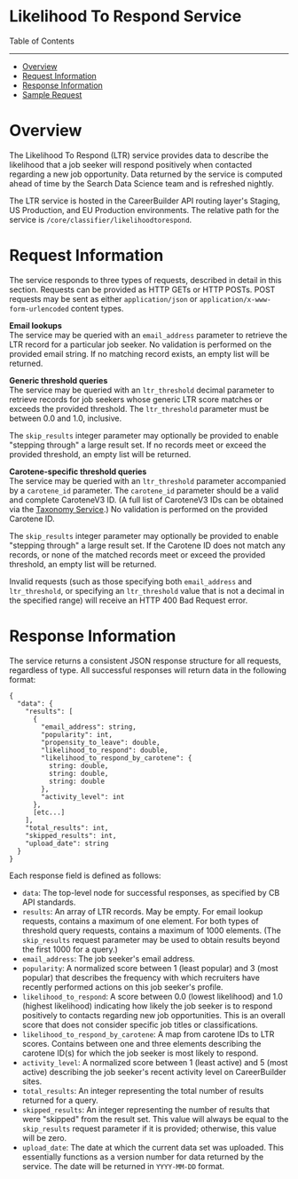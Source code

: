 Likelihood To Respond Service
=============

Table of Contents
_________
- [Overview](#overview)
- [Request Information](#request-information)
- [Response Information](#response-information)
- [Sample Request](#sample-request)

# Overview

The Likelihood To Respond (LTR) service provides data to describe the likelihood that a job seeker will respond positively when contacted regarding a new job opportunity. Data returned by the service is computed ahead of time by the Search Data Science team and is refreshed nightly.

The LTR service is hosted in the CareerBuilder API routing layer's Staging, US Production, and EU Production environments. The relative path for the service is `/core/classifier/likelihoodtorespond`.

# Request Information

The service responds to three types of requests, described in detail in this section. Requests can be provided as HTTP GETs or HTTP POSTs. POST requests may be sent as either `application/json` or `application/x-www-form-urlencoded` content types.

**Email lookups**<br />The service may be queried with an `email_address` parameter to retrieve the LTR record for a particular job seeker. No validation is performed on the provided email string. If no matching record exists, an empty list will be returned.

**Generic threshold queries**<br />The service may be queried with an `ltr_threshold` decimal parameter to retrieve records for job seekers whose generic LTR score matches or exceeds the provided threshold. The `ltr_threshold` parameter must be between 0.0 and 1.0, inclusive.

The `skip_results` integer parameter may optionally be provided to enable "stepping through" a large result set. If no records meet or exceed the provided threshold, an empty list will be returned.

**Carotene-specific threshold queries**<br />The service may be queried with an `ltr_threshold` parameter accompanied by a `carotene_id` parameter. The `carotene_id` parameter should be a valid and complete CaroteneV3 ID. (A full list of CaroteneV3 IDs can be obtained via the [Taxonomy Service](/TaxonomyService.md).) No validation is performed on the provided Carotene ID.

The `skip_results` integer parameter may optionally be provided to enable "stepping through" a large result set. If the Carotene ID does not match any records, or none of the matched records meet or exceed the provided threshold, an empty list will be returned.

Invalid requests (such as those specifying both `email_address` and `ltr_threshold`, or specifying an `ltr_threshold` value that is not a decimal in the specified range) will receive an HTTP 400 Bad Request error.

# Response Information

The service returns a consistent JSON response structure for all requests, regardless of type. All successful responses will return data in the following format:
```
{
  "data": {
    "results": [
      {
        "email_address": string,
        "popularity": int,
        "propensity_to_leave": double,
        "likelihood_to_respond": double,
        "likelihood_to_respond_by_carotene": {
          string: double,
          string: double,
          string: double
        },
        "activity_level": int
      },
      [etc...]
    ],
    "total_results": int,
    "skipped_results": int,
    "upload_date": string
  }
}
```
Each response field is defined as follows:
* `data`: The top-level node for successful responses, as specified by CB API standards.
* `results`: An array of LTR records. May be empty. For email lookup requests, contains a maximum of one element. For both types of threshold query requests, contains a maximum of 1000 elements. (The `skip_results` request parameter may be used to obtain results beyond the first 1000 for a query.)
* `email_address`: The job seeker's email address.
* `popularity`: A normalized score between 1 (least popular) and 3 (most popular) that describes the frequency with which recruiters have recently performed actions on this job seeker's profile.
* `likelihood_to_respond`: A score between 0.0 (lowest likelihood) and 1.0 (highest likelihood) indicating how likely the job seeker is to respond positively to contacts regarding new job opportunities. This is an overall score that does not consider specific job titles or classifications.
* `likelihood_to_respond_by_carotene`: A map from carotene IDs to LTR scores. Contains between one and three elements describing the carotene ID(s) for which the job seeker is most likely to respond.
* `activity_level`: A normalized score between 1 (least active) and 5 (most active) describing the job seeker's recent activity level on CareerBuilder sites.
* `total_results`: An integer representing the total number of results returned for a query.
* `skipped_results`: An integer representing the number of results that were "skipped" from the result set. This value will always be equal to the `skip_results` request parameter if it is provided; otherwise, this value will be zero.
* `upload_date`: The date at which the current data set was uploaded. This essentially functions as a version number for data returned by the service. The date will be returned in `YYYY-MM-DD` format.
